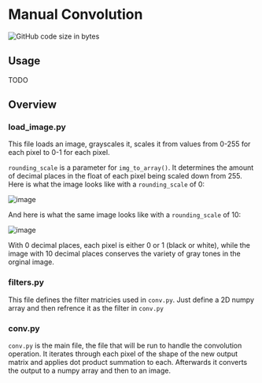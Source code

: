 # Manual Convolution
![GitHub code size in bytes](https://img.shields.io/github/languages/code-size/BaileyDalton007/manual-convolution)

## Usage
TODO

## Overview
### load_image.py
This file loads an image, grayscales it, scales it from values from 0-255 for each pixel to 0-1 for each pixel. 

```rounding_scale``` is a parameter for ```img_to_array()```. It determines the amount of decimal places in the float of each pixel being scaled down from 255. Here is what the image looks like with a ```rounding_scale``` of 0:

![image](https://user-images.githubusercontent.com/59097689/167962306-125aa359-3fbe-4e4c-a6e5-19ec16e57f08.png)

And here is what the same image looks like with a ```rounding_scale``` of 10:

![image](https://user-images.githubusercontent.com/59097689/167962463-0cdf8bdb-9a46-405b-8bea-2f6f8c42b490.png)


With 0 decimal places, each pixel is either 0 or 1 (black or white), while the image with 10 decimal places conserves the variety of gray tones in the orginal image.

### filters.py
This file defines the filter matricies used in ```conv.py```. Just define a 2D numpy array and then refrence it as the filter in ```conv.py```

### conv.py
```conv.py``` is the main file, the file that will be run to handle the convolution operation. It iterates through each pixel of the shape of the new output matrix and applies dot product summation to each. Afterwards it converts the output to a numpy array and then to an image.